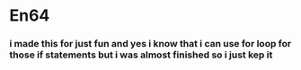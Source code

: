 # En64

### i made this for just fun and yes i know that i can use for loop for those if statements but i was almost finished so i just kep it
